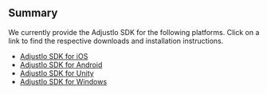 ## Summary

We currently provide the AdjustIo SDK for the following platforms. Click on a link to find the respective downloads and installation instructions.

* [AdjustIo SDK for iOS][ios]
* [AdjustIo SDK for Android][android]
* [AdjustIo SDK for Unity][unity]
* [AdjustIo SDK for Windows][windows]

[ios]: https://github.com/adeven/adjust_ios_sdk
[android]: https://github.com/adeven/adjust_android_sdk
[unity]: https://github.com/adeven/adjust_unity_sdk
[windows]: https://github.com/adeven/adjust_windows_sdk
